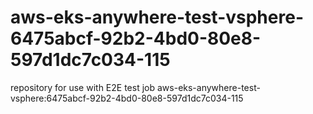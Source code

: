 # aws-eks-anywhere-test-vsphere-6475abcf-92b2-4bd0-80e8-597d1dc7c034-115
repository for use with E2E test job aws-eks-anywhere-test-vsphere:6475abcf-92b2-4bd0-80e8-597d1dc7c034-115
